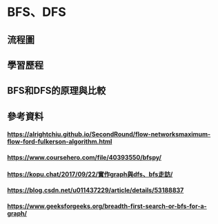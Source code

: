 # BFS、DFS
## 流程圖
## 學習歷程
## BFS和DFS的原理與比較
## 參考資料
#### https://alrightchiu.github.io/SecondRound/flow-networksmaximum-flow-ford-fulkerson-algorithm.html
#### https://www.coursehero.com/file/40393550/bfspy/
#### https://kopu.chat/2017/09/22/實作graph與dfs、bfs走訪/
#### https://blog.csdn.net/u011437229/article/details/53188837
#### https://www.geeksforgeeks.org/breadth-first-search-or-bfs-for-a-graph/
